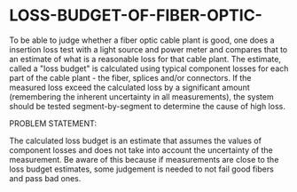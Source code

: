 # LOSS-BUDGET-OF-FIBER-OPTIC-

To be able to judge whether a fiber optic cable plant is good, one does a insertion loss test with a light source and power meter and compares that to an estimate of what is a reasonable loss for that cable plant. The estimate, called a "loss budget" is calculated using typical component losses for each part of the cable plant - the fiber, splices and/or connectors. If the measured loss exceed the calculated loss by a significant amount (remembering the inherent uncertainty in all measurements), the system should be tested segment-by-segment to determine the cause of high loss.

PROBLEM STATEMENT:

The calculated loss budget is an estimate that assumes the values of component losses and does not take into account the uncertainty of the measurement. Be aware of this because if measurements are close to the loss budget estimates, some judgement is needed to not fail good fibers and pass bad ones.
